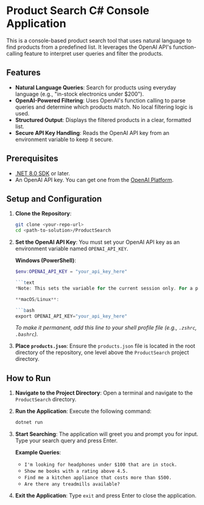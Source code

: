 # Product Search C# Console Application

This is a console-based product search tool that uses natural language to find products from a predefined list. It leverages the OpenAI API's function-calling feature to interpret user queries and filter the products.

## Features

- **Natural Language Queries**: Search for products using everyday language (e.g., "in-stock electronics under $200").
- **OpenAI-Powered Filtering**: Uses OpenAI's function calling to parse queries and determine which products match. No local filtering logic is used.
- **Structured Output**: Displays the filtered products in a clear, formatted list.
- **Secure API Key Handling**: Reads the OpenAI API key from an environment variable to keep it secure.

## Prerequisites

- [.NET 8.0 SDK](https://dotnet.microsoft.com/download/dotnet/8.0) or later.
- An OpenAI API key. You can get one from the [OpenAI Platform](https://platform.openai.com/).

## Setup and Configuration

1. **Clone the Repository**:

    ```bash
    git clone <your-repo-url>
    cd <path-to-solution>/ProductSearch
    ```

2. **Set the OpenAI API Key**:
    You must set your OpenAI API key as an environment variable named `OPENAI_API_KEY`.

    **Windows (PowerShell)**:

    ```powershell
    $env:OPENAI_API_KEY = "your_api_key_here"

    ```text
    *Note: This sets the variable for the current session only. For a permanent solution, you can set it through the System Properties window.*

    **macOS/Linux**:

    ```bash
    export OPENAI_API_KEY="your_api_key_here"
    ```

    *To make it permanent, add this line to your shell profile file (e.g., `.zshrc`, `.bashrc`).*

3. **Place `products.json`**:
    Ensure the `products.json` file is located in the root directory of the repository, one level above the `ProductSearch` project directory.

## How to Run

1. **Navigate to the Project Directory**:
    Open a terminal and navigate to the `ProductSearch` directory.

2. **Run the Application**:
    Execute the following command:

    ```bash
    dotnet run
    ```

3. **Start Searching**:
    The application will greet you and prompt you for input. Type your search query and press Enter.

    **Example Queries**:
    - `I'm looking for headphones under $100 that are in stock.`
    - `Show me books with a rating above 4.5.`
    - `Find me a kitchen appliance that costs more than $500.`
    - `Are there any treadmills available?`

4. **Exit the Application**:
    Type `exit` and press Enter to close the application.
